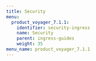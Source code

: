 ```yaml
---
title: Security
menu:
  product_voyager_7.1.1:
    identifier: security-ingress
    name: Security
    parent: ingress-guides
    weight: 35
menu_name: product_voyager_7.1.1
---
```


